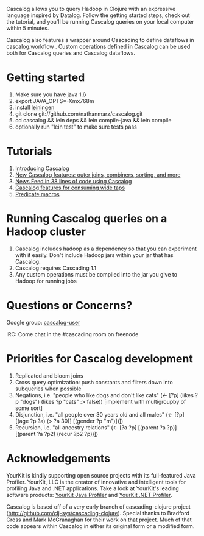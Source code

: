 Cascalog allows you to query Hadoop in Clojure with an expressive language inspired by Datalog. Follow the getting started steps, check out the tutorial, and you'll be running Cascalog queries on your local computer within 5 minutes.

Cascalog also features a wrapper around Cascading to define dataflows in cascalog.workflow . Custom operations defined in Cascalog can be used both for Cascalog queries and Cascalog dataflows.

# Getting started

1. Make sure you have java 1.6
2. export JAVA_OPTS=-Xmx768m
3. install [leiningen](http://github.com/technomancy/leiningen)
4. git clone git://github.com/nathanmarz/cascalog.git
5. cd cascalog && lein deps && lein compile-java && lein compile
6. optionally run "lein test" to make sure tests pass

# Tutorials

1. [Introducing Cascalog](http://nathanmarz.com/blog/introducing-cascalog)
2. [New Cascalog features: outer joins, combiners, sorting, and more](http://nathanmarz.com/blog/new-cascalog-features/)
3. [News Feed in 38 lines of code using Cascalog](http://nathanmarz.com/blog/cascalog-news-feed)
4. [Cascalog features for consuming wide taps](http://groups.google.com/group/cascalog-user/browse_thread/thread/17abcbed12d76232)
5. [Predicate macros](http://groups.google.com/group/cascalog-user/browse_thread/thread/33f9b69bf18c9bdc)

# Running Cascalog queries on a Hadoop cluster

1. Cascalog includes hadoop as a dependency so that you can experiment with it easily. Don't include Hadoop jars within your jar that has Cascalog.
2. Cascalog requires Cascading 1.1
3. Any custom operations must be compiled into the jar you give to Hadoop for running jobs

# Questions or Concerns?

Google group: [cascalog-user](http://groups.google.com/group/cascalog-user)

IRC: Come chat in the #cascading room on freenode

# Priorities for Cascalog development

1. Replicated and bloom joins
2. Cross query optimization: push constants and filters down into subqueries when possible
3. Negations, i.e. "people who like dogs and don't like cats" (<- \[?p] (likes ?p "dogs") (likes ?p "cats" :> false)) [implement with multigroupby of some sort]
4. Disjunction, i.e. "all people over 30 years old and all males" (<- \[?p] \[(age ?p ?a) (> ?a 30)] \[(gender ?p "m")])])
5. Recursion, i.e. "all ancestry relations" (<- \[?a ?p] \[(parent ?a ?p)] \[(parent ?a ?p2) (recur ?p2 ?p))])


# Acknowledgements

YourKit is kindly supporting open source projects with its full-featured Java Profiler.
YourKit, LLC is the creator of innovative and intelligent tools for profiling
Java and .NET applications. Take a look at YourKit's leading software products:
[YourKit Java Profiler](http://www.yourkit.com/java/profiler/index.jsp) and
[YourKit .NET Profiler](http://www.yourkit.com/.net/profiler/index.jsp).


Cascalog is based off of a very early branch of cascading-clojure project (http://github.com/clj-sys/cascading-clojure). Special thanks to Bradford Cross and Mark McGranaghan for their work on that project. Much of that code appears within Cascalog in either its original form or a modified form.
